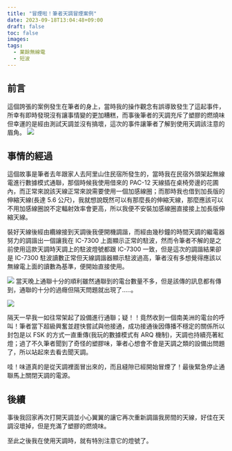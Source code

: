 ```yaml
---
title: "冒煙啦！筆者天調冒煙案例"
date: 2023-09-18T13:04:48+09:00
draft: false
toc: false
images:
tags:
  - 業餘無線電
  - 短波
---
```

## 前言
這個誇張的案例發生在筆者的身上，當時我的操作觀念有誤導致發生了這起事件，所幸有即時發現沒有讓事情變的更加糟糕，而事後筆者的天調充斥了塑膠的燃燒味但幸運的是經由測試天調並沒有搞壞，這次的事件讓筆者了解到使用天調該注意的眉角。
![](https://hackmd.io/_uploads/H10k9BHyp.jpg)

## 事情的經過
這個故事是筆者去年跟家人去阿里山住民宿所發生的，當時我在民宿外頭架起無線電進行數據模式通聯，那個時候我使用借來的 PAC-12 天線插在桌椅旁邊的花圃內，而正常來說該天線正常來說需要使用一個加感線圈；而那時我也借到加長版的伸縮天線(長達 5.6 公尺)，我就想說既然可以有那麼長的伸縮天線，那麼應該可以不用加感線圈說不定輻射效率會更高，所以我便不安裝加感線圈直接接上加長版伸縮天線。

裝好天線後經由纜線接到天調後我便開機調諧，而經由幾秒鐘的時間天調的繼電器努力的調諧出一個讓我在 IC-7300 上面顯示正常的駐波，然而令筆者不解的是之前使用這款天調時天調上的駐波燈號都跟 IC-7300 一致，但是這次的調諧結果卻是 IC-7300 駐波讀數正常但天線調諧器顯示駐波過高，筆者沒有多想覺得應該以無線電上面的讀數為基準，便開始直接使用。

![](https://hackmd.io/_uploads/SkAk5BBya.jpg)
當天晚上通聯十分的順利雖然通聯到的電台數量不多，但是該傳的訊息都有傳到，通聯的十分的過癮但隔天問題就出現了.....。

![](https://hackmd.io/_uploads/rk01qrS1p.jpg)

隔天一早我一如往常架起了設備進行通聯；疑！！竟然收到一個南美洲的電台的呼叫！筆者當下超級興奮並趕快嘗試與他接通，成功接通後因傳播不穩定的關係所以封包是以 FSK 的方式一直重傳(我玩的數據模式有 ARQ 機制)，天調也持續亮著紅燈；過了不久筆者聞到了奇怪的塑膠味，筆者心想會不會是天調之類的設備出問題了，所以站起來去看去聞天調。

哇！味道真的是從天調裡面冒出來的，而且縫隙已經開始冒煙了！最後緊急停止通聯馬上關閉天調的電源。

## 後續
事後我回家再次打開天調並小心翼翼的讓它再次重新調諧我房間的天線，好佳在天調沒壞掉，但是充滿了塑膠的燃燒味。

至此之後我在使用天調時，就有特別注意它的燈號了。
